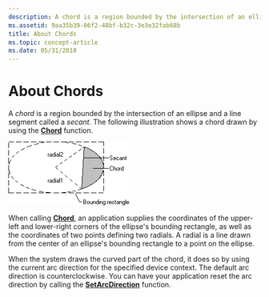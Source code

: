 ```yaml
---
description: A chord is a region bounded by the intersection of an ellipse and a line segment called a secant. The following illustration shows a chord drawn by using the Chord function.
ms.assetid: 9aa35b39-06f2-48bf-b32c-3e3e32fab68b
title: About Chords
ms.topic: concept-article
ms.date: 05/31/2018
---
```


# About Chords

A *chord* is a region bounded by the intersection of an ellipse and a line segment called a *secant*. The following illustration shows a chord drawn by using the [**Chord**](/windows/desktop/api/Wingdi/nf-wingdi-chord) function.

![illustration of an elipse, showing two radials, a secant, and a chord](images/csfsh-02.png)

When calling [**Chord**](/windows/win32/api/wingdi/nf-wingdi-chord), an application supplies the coordinates of the upper-left and lower-right corners of the ellipse's bounding rectangle, as well as the coordinates of two points defining two radials. A radial is a line drawn from the center of an ellipse's bounding rectangle to a point on the ellipse.

When the system draws the curved part of the chord, it does so by using the current arc direction for the specified device context. The default arc direction is counterclockwise. You can have your application reset the arc direction by calling the [**SetArcDirection**](/windows/desktop/api/Wingdi/nf-wingdi-setarcdirection) function.

 

 
